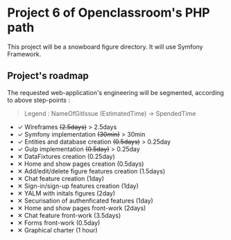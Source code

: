 # Project 6 of Openclassroom's PHP path

This project will be a snowboard figure directory. It will use Symfony 
Framework.

## Project's roadmap

The requested web-application's engineering will be segmented, according to above step-points : 
> Legend : NameOfGitIssue (EstimatedTime) -> SpendedTime

 - ✓ Wireframes ~~(2.5days)~~ > 2.5days
 - ✓ Symfony implementation ~~(30min)~~ > 30min
 - ✓ Entities and database creation ~~(0.5days)~~ > 0.25day
 - ✓ Gulp implementation ~~(0.5day)~~ > 0.25day
 - ✕ DataFixtures creation (0.25day)
 - ✕ Home and show pages creation (0.5days)
 - ✕ Add/edit/delete figure features creation (1.5days)
 - ✕ Chat feature creation (1day)
 - ✕ Sign-in/sign-up features creation (1day)
 - ✕ YALM with initals figures (2day)
 - ✕ Securisation of authenficated features (1day)
 - ✕ Home and show pages front-work (2days)
 - ✕ Chat feature front-work (3.5days)
 - ✕ Forms front-work (0.5day)
 - ✕ Graphical charter (1 hour)
